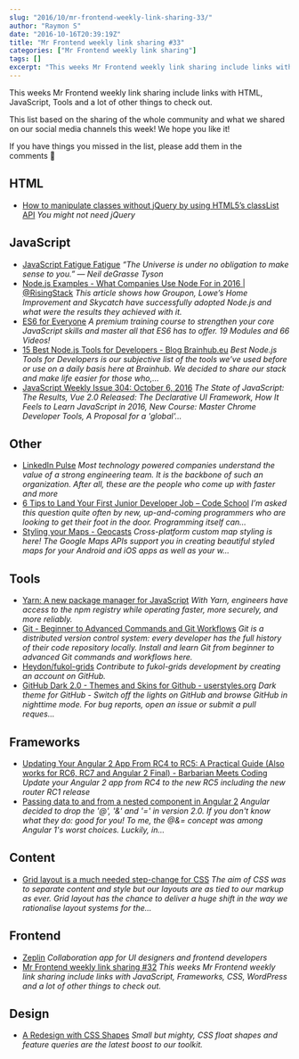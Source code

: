 ```yaml
---
slug: "2016/10/mr-frontend-weekly-link-sharing-33/"
author: "Raymon S"
date: "2016-10-16T20:39:19Z"
title: "Mr Frontend weekly link sharing #33"
categories: ["Mr Frontend weekly link sharing"]
tags: []
excerpt: "This weeks Mr Frontend weekly link sharing include links with HTML, JavaScript, Tools and a lot of ..."
---
```


This weeks Mr Frontend weekly link sharing include links with HTML, JavaScript, Tools and a lot of other things to check out.

This list based on the sharing of the whole community and what we shared on our social media channels this week! We hope you like it!

If you have things you missed in the list, please add them in the comments 🙂

## HTML

* [How to manipulate classes without jQuery by using HTML5’s classList API](http://buff.ly/2eybXwt "How to manipulate classes without jQuery by using HTML5’s classList API") _You might not need jQuery_

## JavaScript

* [JavaScript Fatigue Fatigue](http://buff.ly/2e1yqj8 "JavaScript Fatigue Fatigue") _“The Universe is under no obligation to make sense to you.” — Neil deGrasse Tyson_
* [Node.js Examples - What Companies Use Node For in 2016 | @RisingStack](http://buff.ly/2e3bpLS "Node.js Examples - What Companies Use Node For in 2016 | @RisingStack") _This article shows how Groupon, Lowe’s Home Improvement and Skycatch have successfully adopted Node.js and what were the results they achieved with it._
* [ES6 for Everyone](http://buff.ly/2dJ3fML "ES6 for Everyone") _A premium training course to strengthen your core JavaScript skills and master all that ES6 has to offer. 19 Modules and 66 Videos!_
* [15 Best Node.js Tools for Developers - Blog Brainhub.eu](http://buff.ly/2dXhYyx "15 Best Node.js Tools for Developers - Blog Brainhub.eu") _Best Node.js Tools for Developers is our subjective list of the tools we’ve used before or use on a daily basis here at Brainhub. We decided to share our stack and make life easier for those who,…_
* [JavaScript Weekly Issue 304: October 6, 2016](http://buff.ly/2e1OwsA "JavaScript Weekly Issue 304: October 6, 2016") _The State of JavaScript: The Results, Vue 2.0 Released: The Declarative UI Framework, How It Feels to Learn JavaScript in 2016, New Course: Master Chrome Developer Tools, A Proposal for a 'global'…_

## Other

* [LinkedIn Pulse](http://buff.ly/2ecEtQ6 "LinkedIn Pulse") _Most technology powered companies understand the value of a strong engineering team. It is the backbone of such an organization. After all, these are the people who come up with faster and more_
* [6 Tips to Land Your First Junior Developer Job – Code School](http://buff.ly/2dhJQQq "6 Tips to Land Your First Junior Developer Job – Code School") _I’m asked this question quite often by new, up-and-coming programmers who are looking to get their foot in the door. Programming itself can…_
* [Styling your Maps - Geocasts](http://buff.ly/2djjQle "Styling your Maps - Geocasts") _Cross-platform custom map styling is here! The Google Maps APIs support you in creating beautiful styled maps for your Android and iOS apps as well as your w..._

## Tools

* [Yarn: A new package manager for JavaScript](http://buff.ly/2ecDqj3 "Yarn: A new package manager for JavaScript") _With Yarn, engineers have access to the npm registry while operating faster, more securely, and more reliably._
* [Git - Beginner to Advanced Commands and Git Workflows](http://buff.ly/2dyqhRL "Git - Beginner to Advanced Commands and Git Workflows") _Git is a distributed version control system: every developer has the full history of their code repository locally. Install and learn Git from beginner to advanced Git commands and workflows here._
* [Heydon/fukol-grids](http://buff.ly/2e2pSMn "Heydon/fukol-grids") _Contribute to fukol-grids development by creating an account on GitHub._
* [GitHub Dark 2.0 - Themes and Skins for Github - userstyles.org](http://buff.ly/2dVEHvV "GitHub Dark 2.0 - Themes and Skins for Github - userstyles.org") _Dark theme for GitHub - Switch off the lights on GitHub and browse GitHub in nighttime mode. For bug reports, open an issue or submit a pull reques..._

## Frameworks

* [Updating Your Angular 2 App From RC4 to RC5: A Practical Guide (Also works for RC6, RC7 and Angular 2 Final) - Barbarian Meets Coding](http://buff.ly/2d8Y6fT "Updating Your Angular 2 App From RC4 to RC5: A Practical Guide (Also works for RC6, RC7 and Angular 2 Final) - Barbarian Meets Coding") _Update your Angular 2 app from RC4 to the new RC5 including the new router RC1 release_
* [Passing data to and from a nested component in Angular 2](http://buff.ly/2dh6SH5 "Passing data to and from a nested component in Angular 2") _Angular decided to drop the '@', '&' and '=' in version 2.0\. If you don't know what they do: good for you! To me, the @&= concept was among Angular 1's worst choices. Luckily, in..._

## Content

* [Grid layout is a much needed step-change for CSS](http://buff.ly/2ebmQ8n "Grid layout is a much needed step-change for CSS") _The aim of CSS was to separate content and style but our layouts are as tied to our markup as ever. Grid layout has the chance to deliver a huge shift in the way we rationalise layout systems for the…_

## Frontend

* [Zeplin](http://buff.ly/2dTKVPx "Zeplin") _Collaboration app for UI designers and frontend developers_
* [Mr Frontend weekly link sharing #32](https://mrfrontend.org/2016/10/mr-frontend-weekly-link-sharing-32/ "Mr Frontend weekly link sharing #32") _This weeks Mr Frontend weekly link sharing include links with JavaScript, Frameworks, CSS, WordPress and a lot of other things to check out._

## Design

* [A Redesign with CSS Shapes](http://buff.ly/2dC524M "A Redesign with CSS Shapes") _Small but mighty, CSS float shapes and feature queries are the latest boost to our toolkit._